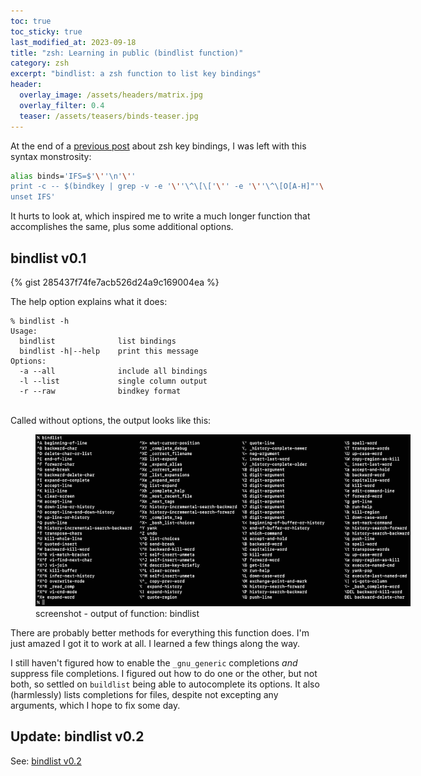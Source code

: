 ```yaml
---
toc: true
toc_sticky: true
last_modified_at: 2023-09-18
title: "zsh: Learning in public (bindlist function)"
category: zsh
excerpt: "bindlist: a zsh function to list key bindings"
header:
  overlay_image: /assets/headers/matrix.jpg
  overlay_filter: 0.4
  teaser: /assets/teasers/binds-teaser.jpg
---
```


At the end of a [previous post](/zsh/binds/) about zsh key bindings, I was left with this syntax monstrosity:

```zsh
alias binds='IFS=$'\''\n'\''
print -c -- $(bindkey | grep -v -e '\''\^\[\['\'' -e '\''\^\[O[A-H]"'\'' | sed -e '\''s/^"//g'\'' -e '\''s/" / /g'\'' -e '\''s/\^\[/⌥/g'\'')
unset IFS'
```

It hurts to look at, which inspired me to write a much longer function that accomplishes the same, plus some additional options.

## bindlist v0.1

{% gist 285437f74fe7acb526d24a9c169004ea %}
<br>

The help option explains what it does:

```
% bindlist -h
Usage:
  bindlist              list bindings
  bindlist -h|--help    print this message
Options:
  -a --all              include all bindings
  -l --list             single column output
  -r --raw              bindkey format
```
<br>
Called without options, the output looks like this:

<figure style="width: 600px" class="align-center">
  <a href="/assets/ss/bindlist.jpg" title="screenshot - output of function: bindlist" alt="screenshot - output of function: bindlist">
  <img src="/assets/ss/bindlist.jpg" alt="screenshot -  output of function: bindlist"></a>
  <figcaption>screenshot -  output of function: bindlist</figcaption>
</figure>

There are probably better methods for everything this function does. I'm just amazed I got it to work at all. I learned a few things along the way.

I still haven't figured how to enable the `_gnu_generic` completions *and* suppress file completions. I figured out how to do one or the other, but not both, so settled on `buildlist` being able to autocomplete its options. It also (harmlessly) lists completions for files, despite not excepting any arguments, which I hope to fix some day.

## Update: bindlist v0.2

See: [bindlist v0.2](/zsh/bindlist2)

